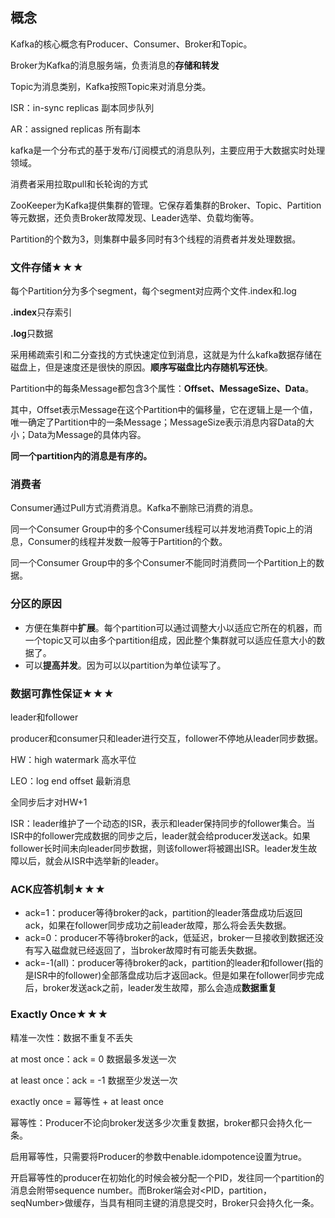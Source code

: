 ## 概念

Kafka的核心概念有Producer、Consumer、Broker和Topic。

Broker为Kafka的消息服务端，负责消息的**存储和转发**

Topic为消息类别，Kafka按照Topic来对消息分类。

ISR：in-sync replicas 副本同步队列

AR：assigned replicas 所有副本

kafka是一个分布式的基于发布/订阅模式的消息队列，主要应用于大数据实时处理领域。

消费者采用拉取pull和长轮询的方式

ZooKeeper为Kafka提供集群的管理。它保存着集群的Broker、Topic、Partition等元数据，还负责Broker故障发现、Leader选举、负载均衡等。

Partition的个数为3，则集群中最多同时有3个线程的消费者并发处理数据。


### 文件存储★★★

每个Partition分为多个segment，每个segment对应两个文件.index和.log

**.index**只存索引

**.log**只数据

采用稀疏索引和二分查找的方式快速定位到消息，这就是为什么kafka数据存储在磁盘上，但是速度还是很快的原因。**顺序写磁盘比内存随机写还快**。

Partition中的每条Message都包含3个属性：**Offset、MessageSize、Data**。

其中，Offset表示Message在这个Partition中的偏移量，它在逻辑上是一个值，唯一确定了Partition中的一条Message；MessageSize表示消息内容Data的大小；Data为Message的具体内容。

**同一个partition内的消息是有序的。**



### 消费者

Consumer通过Pull方式消费消息。Kafka不删除已消费的消息。

同一个Consumer Group中的多个Consumer线程可以并发地消费Topic上的消息，Consumer的线程并发数一般等于Partition的个数。

同一个Consumer Group中的多个Consumer不能同时消费同一个Partition上的数据。



### 分区的原因

- 方便在集群中**扩展**。每个partition可以通过调整大小以适应它所在的机器，而一个topic又可以由多个partition组成，因此整个集群就可以适应任意大小的数据了。
- 可以**提高并发**。因为可以以partition为单位读写了。

### 数据可靠性保证★★★

leader和follower

producer和consumer只和leader进行交互，follower不停地从leader同步数据。

HW：high watermark 高水平位

LEO：log end offset 最新消息

全同步后才对HW+1

ISR：leader维护了一个动态的ISR，表示和leader保持同步的follower集合。当ISR中的follower完成数据的同步之后，leader就会给producer发送ack。如果follower长时间未向leader同步数据，则该follower将被踢出ISR。leader发生故障以后，就会从ISR中选举新的leader。

### ACK应答机制★★★

- ack=1：producer等待broker的ack，partition的leader落盘成功后返回ack，如果在follower同步成功之前leader故障，那么将会丢失数据。
- ack=0：producer不等待broker的ack，低延迟，broker一旦接收到数据还没有写入磁盘就已经返回了，当broker故障时有可能丢失数据。
- ack=-1(all)：producer等待broker的ack，partition的leader和follower(指的是ISR中的follower)全部落盘成功后才返回ack。但是如果在follower同步完成后，broker发送ack之前，leader发生故障，那么会造成**数据重复**

### Exactly Once★★★

精准一次性：数据不重复不丢失

at most once：ack = 0 数据最多发送一次

at least once：ack = -1 数据至少发送一次

exactly once = 幂等性 + at least once

幂等性：Producer不论向broker发送多少次重复数据，broker都只会持久化一条。

启用幂等性，只需要将Producer的参数中enable.idompotence设置为true。

开启幂等性的producer在初始化的时候会被分配一个PID，发往同一个partition的消息会附带sequence number。而Broker端会对<PID，partition，seqNumber>做缓存，当具有相同主键的消息提交时，Broker只会持久化一条。
